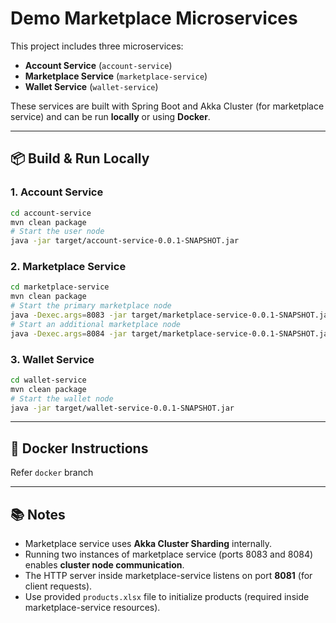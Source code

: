 # Demo Marketplace Microservices

This project includes three microservices:
- **Account Service** (`account-service`)
- **Marketplace Service** (`marketplace-service`)
- **Wallet Service** (`wallet-service`)

These services are built with Spring Boot and Akka Cluster (for marketplace service) and can be run **locally** or using **Docker**.

---

## 📦 Build & Run Locally

### 1. Account Service
```bash
cd account-service
mvn clean package
# Start the user node
java -jar target/account-service-0.0.1-SNAPSHOT.jar
```

### 2. Marketplace Service
```bash
cd marketplace-service
mvn clean package
# Start the primary marketplace node
java -Dexec.args=8083 -jar target/marketplace-service-0.0.1-SNAPSHOT.jar
# Start an additional marketplace node
java -Dexec.args=8084 -jar target/marketplace-service-0.0.1-SNAPSHOT.jar
```

### 3. Wallet Service
```bash
cd wallet-service
mvn clean package
# Start the wallet node
java -jar target/wallet-service-0.0.1-SNAPSHOT.jar
```

---

## 🐳 Docker Instructions
Refer `docker` branch

---

## 📚 Notes
- Marketplace service uses **Akka Cluster Sharding** internally.
- Running two instances of marketplace service (ports 8083 and 8084) enables **cluster node communication**.
- The HTTP server inside marketplace-service listens on port **8081** (for client requests).
- Use provided `products.xlsx` file to initialize products (required inside marketplace-service resources).

